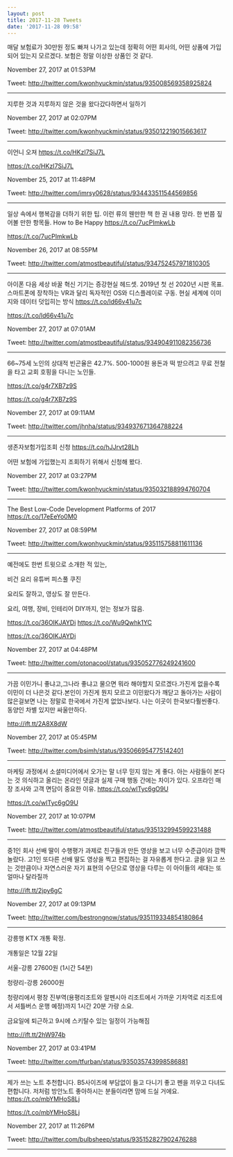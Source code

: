 ```yaml
---
layout: post
title: 2017-11-28 Tweets
date: '2017-11-28 09:58'
---
```




매달 보험료가 30만원 정도 빠져 나가고 있는데 정확히 어떤 회사의, 어떤 상품에 가입되어 있는지 모르겠다. 보험은 정말 이상한 상품인 것 같다.



November 27, 2017 at 01:53PM



Tweet: http://twitter.com/kwonhyuckmin/status/935008569358925824



----------------------------------



지루한 것과 지루하지 않은 것을 왔다갔다하면서 일하기



November 27, 2017 at 02:07PM



Tweet: http://twitter.com/kwonhyuckmin/status/935012219015663617



----------------------------------



이언니 오져 https://t.co/HKzI7SiJ7L



https://t.co/HKzI7SiJ7L



November 25, 2017 at 11:48PM



Tweet: http://twitter.com/imrsy0628/status/934433511544569856



----------------------------------



일상 속에서 행복감을 더하기 위한 팁. 이런 류의 웬만한 책 한 권 내용 망라. 한 번쯤 짚어볼 만한 항목들. How to Be Happy https://t.co/7ucPImkwLb



https://t.co/7ucPImkwLb



November 26, 2017 at 08:55PM



Tweet: http://twitter.com/atmostbeautiful/status/934752457971810305



----------------------------------



아이폰 다음 세상 바꿀 혁신 기기는 증강현실 헤드셋. 2019년 첫 선 2020년 시판 목표. 스마트폰에 장착하는 VR과 달리 독자적인 OS와 디스플레이로 구동. 현실 세계에 이미지와 데이터 덧입히는 방식 https://t.co/ld66v41u7c



https://t.co/ld66v41u7c



November 27, 2017 at 07:01AM



Tweet: http://twitter.com/atmostbeautiful/status/934904911082356736



----------------------------------



66~75세 노인의 상대적 빈곤율은 42.7%. 500-1000원 용돈과 떡 받으려고 무료 전철을 타고 교회 호핑을 다니는 노인들. 



https://t.co/g4r7XB7z9S



https://t.co/g4r7XB7z9S



November 27, 2017 at 09:11AM



Tweet: http://twitter.com/jhnha/status/934937671364788224



----------------------------------



생존자보험가입조회 신청 https://t.co/hJJrvt28Lh

어떤 보험에 가입했는지 조회하기 위해서 신청해 봤다.



November 27, 2017 at 03:27PM



Tweet: http://twitter.com/kwonhyuckmin/status/935032188994760704



----------------------------------



The Best Low-Code Development Platforms of 2017 https://t.co/17eEeYo0M0



November 27, 2017 at 08:59PM



Tweet: http://twitter.com/kwonhyuckmin/status/935115758811611136



----------------------------------



예전에도 한번 트윗으로 소개한 적 있는, 

비건 요리 유튜버 피스풀 쿠진

요리도 잘하고, 영상도 잘 만든다. 

요리, 여행, 장비, 인테리어 DIY까지, 얻는 정보가 많음. 

https://t.co/36OIKJAYDi https://t.co/Wu9Qwhk1YC



https://t.co/36OIKJAYDi



November 27, 2017 at 04:48PM



Tweet: http://twitter.com/otonacool/status/935052776249241600



----------------------------------



가끔 이민가니 좋냐고,그나라 좋냐고 물으면 뭐라 해야할지 모르겠다.가진게 없을수록 이민이 더 나은것 같다.본인이 가진게 뭔지 모르고 이민왔다가 깨닫고 돌아가는 사람이 많은걸보면 나는 정말로 한국에서 가진게 없었나보다. 나는 이곳이 한국보다훨씬좋다. 동양인 차별 있지만 싸울만하다.



http://ift.tt/2A8X8dW



November 27, 2017 at 05:45PM



Tweet: http://twitter.com/bsimh/status/935066954775142401



----------------------------------



마케팅 과정에서 소셜미디어에서 오가는 말 너무 믿지 않는 게 좋다. 아는 사람들이 본다는 것 의식하고 올리는 온라인 댓글과 실제 구매 행동 간에는 차이가 있다. 오프라인 매장 조사와 고객 면담이 중요한 이유. https://t.co/wITyc6gO9U



https://t.co/wITyc6gO9U



November 27, 2017 at 10:07PM



Tweet: http://twitter.com/atmostbeautiful/status/935132994599231488



----------------------------------



중1인 회사 선배 딸이 수행평가 과제로 친구들과 만든 영상을 보고 너무 수준급이라 깜짝 놀랐다. 고1인 또다른 선배 딸도 영상을 찍고 편집하는 걸 자유롭게 한다고. 글을 읽고 쓰는 것만큼이나 자연스러운 자기 표현의 수단으로 영상을 다루는 이 아이들의 세대는 또 얼마나 달라질까



http://ift.tt/2jpy6gC



November 27, 2017 at 09:13PM



Tweet: http://twitter.com/bestrongnow/status/935119334854180864



----------------------------------



강릉행 KTX 개통 확정.

개통일은 12월 22일



서울-강릉 27600원 \(1시간 54분\)

청량리-강릉 26000원



청량리에서 평창 진부역\(용평리조트와 알펜시아 리조트에서 가까운 기차역로 리조트에서 셔틀버스 운행 예정\)까지 1시간 20분 가량 소요.

금요일에 퇴근하고 9시에 스키탈수 있는 일정이 가능해짐



http://ift.tt/2hW974b



November 27, 2017 at 03:41PM



Tweet: http://twitter.com/tfurban/status/935035743998586881



----------------------------------



제가 쓰는 노트 추천합니다. B5사이즈에 부담없이 들고 다니기 좋고 펜을 끼우고 다녀도 편합니다. 저처럼 방안노트 좋아하시는 분들이라면 맘에 드실 거에요. https://t.co/mbYMHoS8Lj



https://t.co/mbYMHoS8Lj



November 27, 2017 at 11:26PM



Tweet: http://twitter.com/bulbsheep/status/935152827902476288



----------------------------------



